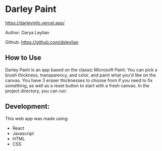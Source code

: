 # Darley Paint

https://darleyinfo.vercel.app/

Author: Darya Leylian

Github: https://github.com/dsleylian
<br />

## How to Use

Darley Paint is an app based on the classic Microsoft Paint. You can pick a brush thickness, transparency, and color, and paint what you'd like on the canvas. You have 3 eraser thicknesses to choose from if you need to fix something, as well as a reset button to start with a fresh canvas.
In the project directory, you can run:

## Development:

This web app was made using:
- React
- Javascript
- HTML
- CSS
